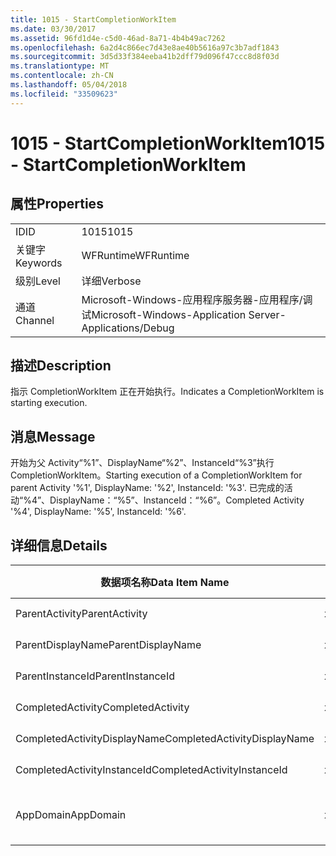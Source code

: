```yaml
---
title: 1015 - StartCompletionWorkItem
ms.date: 03/30/2017
ms.assetid: 96fd1d4e-c5d0-46ad-8a71-4b4b49ac7262
ms.openlocfilehash: 6a2d4c866ec7d43e8ae40b5616a97c3b7adf1843
ms.sourcegitcommit: 3d5d33f384eeba41b2dff79d096f47ccc8d8f03d
ms.translationtype: MT
ms.contentlocale: zh-CN
ms.lasthandoff: 05/04/2018
ms.locfileid: "33509623"
---
```

# <a name="1015---startcompletionworkitem"></a><span data-ttu-id="17360-102">1015 - StartCompletionWorkItem</span><span class="sxs-lookup"><span data-stu-id="17360-102">1015 - StartCompletionWorkItem</span></span>
## <a name="properties"></a><span data-ttu-id="17360-103">属性</span><span class="sxs-lookup"><span data-stu-id="17360-103">Properties</span></span>  
  
|||  
|-|-|  
|<span data-ttu-id="17360-104">ID</span><span class="sxs-lookup"><span data-stu-id="17360-104">ID</span></span>|<span data-ttu-id="17360-105">1015</span><span class="sxs-lookup"><span data-stu-id="17360-105">1015</span></span>|  
|<span data-ttu-id="17360-106">关键字</span><span class="sxs-lookup"><span data-stu-id="17360-106">Keywords</span></span>|<span data-ttu-id="17360-107">WFRuntime</span><span class="sxs-lookup"><span data-stu-id="17360-107">WFRuntime</span></span>|  
|<span data-ttu-id="17360-108">级别</span><span class="sxs-lookup"><span data-stu-id="17360-108">Level</span></span>|<span data-ttu-id="17360-109">详细</span><span class="sxs-lookup"><span data-stu-id="17360-109">Verbose</span></span>|  
|<span data-ttu-id="17360-110">通道</span><span class="sxs-lookup"><span data-stu-id="17360-110">Channel</span></span>|<span data-ttu-id="17360-111">Microsoft-Windows-应用程序服务器-应用程序/调试</span><span class="sxs-lookup"><span data-stu-id="17360-111">Microsoft-Windows-Application Server-Applications/Debug</span></span>|  
  
## <a name="description"></a><span data-ttu-id="17360-112">描述</span><span class="sxs-lookup"><span data-stu-id="17360-112">Description</span></span>  
 <span data-ttu-id="17360-113">指示 CompletionWorkItem 正在开始执行。</span><span class="sxs-lookup"><span data-stu-id="17360-113">Indicates a CompletionWorkItem is starting execution.</span></span>  
  
## <a name="message"></a><span data-ttu-id="17360-114">消息</span><span class="sxs-lookup"><span data-stu-id="17360-114">Message</span></span>  
 <span data-ttu-id="17360-115">开始为父 Activity“%1”、DisplayName“%2”、InstanceId“%3”执行 CompletionWorkItem。</span><span class="sxs-lookup"><span data-stu-id="17360-115">Starting execution of a CompletionWorkItem for parent Activity '%1', DisplayName: '%2', InstanceId: '%3'.</span></span> <span data-ttu-id="17360-116">已完成的活动“%4”、DisplayName：“%5”、InstanceId：“%6”。</span><span class="sxs-lookup"><span data-stu-id="17360-116">Completed Activity '%4', DisplayName: '%5', InstanceId: '%6'.</span></span>  
  
## <a name="details"></a><span data-ttu-id="17360-117">详细信息</span><span class="sxs-lookup"><span data-stu-id="17360-117">Details</span></span>  
  
|<span data-ttu-id="17360-118">数据项名称</span><span class="sxs-lookup"><span data-stu-id="17360-118">Data Item Name</span></span>|<span data-ttu-id="17360-119">数据项类型</span><span class="sxs-lookup"><span data-stu-id="17360-119">Data Item Type</span></span>|<span data-ttu-id="17360-120">描述</span><span class="sxs-lookup"><span data-stu-id="17360-120">Description</span></span>|  
|--------------------|--------------------|-----------------|  
|<span data-ttu-id="17360-121">ParentActivity</span><span class="sxs-lookup"><span data-stu-id="17360-121">ParentActivity</span></span>|<span data-ttu-id="17360-122">xs:string</span><span class="sxs-lookup"><span data-stu-id="17360-122">xs:string</span></span>|<span data-ttu-id="17360-123">父活动的类型名称。</span><span class="sxs-lookup"><span data-stu-id="17360-123">The type name of the parent activity.</span></span>|  
|<span data-ttu-id="17360-124">ParentDisplayName</span><span class="sxs-lookup"><span data-stu-id="17360-124">ParentDisplayName</span></span>|<span data-ttu-id="17360-125">xs:string</span><span class="sxs-lookup"><span data-stu-id="17360-125">xs:string</span></span>|<span data-ttu-id="17360-126">父活动的显示名称。</span><span class="sxs-lookup"><span data-stu-id="17360-126">The display name of the parent activity.</span></span>|  
|<span data-ttu-id="17360-127">ParentInstanceId</span><span class="sxs-lookup"><span data-stu-id="17360-127">ParentInstanceId</span></span>|<span data-ttu-id="17360-128">xs:string</span><span class="sxs-lookup"><span data-stu-id="17360-128">xs:string</span></span>|<span data-ttu-id="17360-129">父活动的实例 ID。</span><span class="sxs-lookup"><span data-stu-id="17360-129">The instance id of the parent activity.</span></span>|  
|<span data-ttu-id="17360-130">CompletedActivity</span><span class="sxs-lookup"><span data-stu-id="17360-130">CompletedActivity</span></span>|<span data-ttu-id="17360-131">xs:string</span><span class="sxs-lookup"><span data-stu-id="17360-131">xs:string</span></span>|<span data-ttu-id="17360-132">已完成活动的类型名称。</span><span class="sxs-lookup"><span data-stu-id="17360-132">The type name of the completed activity.</span></span>|  
|<span data-ttu-id="17360-133">CompletedActivityDisplayName</span><span class="sxs-lookup"><span data-stu-id="17360-133">CompletedActivityDisplayName</span></span>|<span data-ttu-id="17360-134">xs:string</span><span class="sxs-lookup"><span data-stu-id="17360-134">xs:string</span></span>|<span data-ttu-id="17360-135">已完成活动的显示名称。</span><span class="sxs-lookup"><span data-stu-id="17360-135">The display name of the completed activity.</span></span>|  
|<span data-ttu-id="17360-136">CompletedActivityInstanceId</span><span class="sxs-lookup"><span data-stu-id="17360-136">CompletedActivityInstanceId</span></span>|<span data-ttu-id="17360-137">xs:string</span><span class="sxs-lookup"><span data-stu-id="17360-137">xs:string</span></span>|<span data-ttu-id="17360-138">已完成活动的实例 ID。</span><span class="sxs-lookup"><span data-stu-id="17360-138">The instance id of the completed activity.</span></span>|  
|<span data-ttu-id="17360-139">AppDomain</span><span class="sxs-lookup"><span data-stu-id="17360-139">AppDomain</span></span>|<span data-ttu-id="17360-140">xs:string</span><span class="sxs-lookup"><span data-stu-id="17360-140">xs:string</span></span>|<span data-ttu-id="17360-141">由 AppDomain.CurrentDomain.FriendlyName 返回的字符串。</span><span class="sxs-lookup"><span data-stu-id="17360-141">The string returned by AppDomain.CurrentDomain.FriendlyName.</span></span>|
